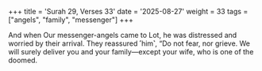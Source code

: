 +++
title = 'Surah 29, Verses 33'
date = '2025-08-27'
weight = 33
tags = ["angels", "family", "messenger"]
+++

And when Our messenger-angels came to Lot, he was distressed and worried by their arrival. They reassured ˹him˺, “Do not fear, nor grieve. We will surely deliver you and your family—except your wife, who is one of the doomed.